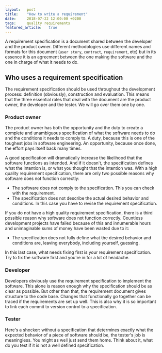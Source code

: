```yaml
---
layout:   post
title:    "How to write a requirement"
date:     2018-07-22 12:00:00 +0200
tags:     quality requirements
featured_article:   true
---
```

A requirement specification is a document shared between the developer and the product owner. Different methodologies use different names and formats for this document (`user story`, `contract`, `requirement`, etc) but in its essence it is an agreement between the one making the software and the one in charge of what it needs to do.

## Who uses a requirement specification
The requirement specification should be used throughout the development process: definition (obviously), construction and evaluation. This means that the three essential roles that deal with the document are the product owner, the developer and the tester. We will go over them one by one.

### Product owner
The product owner has both the opportunity and the duty to create a complete and unambiguous specification of what the software needs to do and the conditions it needs to comply to. A duty, because this is one of the toughest jobs in software engineering. An opportunity, because once done, the effort pays itself back many times.

A good specification will dramatically increase the likelihood that the software functions as intended. And if it doesn't, the specification defines what the intention is, or what you thought that the intention was. With a high quality requirement specification, there are only two possible reasons why software does not function correctly:
* The software does not comply to the specification. This you can check with the requirement.
* The specification does not describe the actual desired behavior and conditions. In this case you have to revise the requirement specification.

If you do not have a high quality requirement specification, there is a third possible reason why software does not function correctly. Countless development projects have failed because of this and innumerable hours and unimaginable sums of money have been wasted due to it:
* The specification does not fully define what the desired behavior and conditions are, leaving everybody, including yourself, guessing.

In this last case, what needs fixing first is your requirement specification. Try to fix the software first and you're in for a lot of headache.

### Developer
Developers obviously use the requirement specification to implement the software. This alone is reason enough why the specification should be as clear as possible. But other than that, the requirement document gives structure to the code base. Changes that functionally go together can be traced if the requirements are set up well. This is also why it is so important to link each commit to version control to a specification.

### Tester
Here's a shocker: without a specification that determines exactly what the expected behavior of a piece of software should be, the tester's job is meaningless. You might as well just send them home. Think about it, what do you test if it is not a well defined specification.
